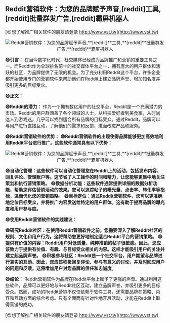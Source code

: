 ## **Reddit营销软件：为您的品牌赋予声音,**[reddit]**工具,**[reddit]**批量群发广告,**[reddit]**霸屏机器人**

[😍想了解推广相关软件的朋友请登录 http://www.vst.tw](http://www.vst.tw)

 <center><img src="https://vst.tw/MP4/tuiguang/png/5.png" alt="Reddit营销软件：为您的品牌赋予声音,**[reddit]**工具,**[reddit]**批量群发广告,**[reddit]**霸屏机器人"></center>

**😄引言：**
在当今数字化时代，社交媒体已经成为品牌推广和营销的重要工具之一。而Reddit作为全球排名前十的社交媒体平台之一，拥有庞大的用户群体和活跃的社区，为品牌提供了无限的机会。为了充分利用Reddit这个平台，许多企业都开始使用专门的营销软件来帮助他们在Reddit上建立品牌声誉、增加知名度并吸引更多的目标受众。

**😄正文：**

**😄Reddit的潜力：**
作为一个拥有数亿用户的社交平台，Reddit是一个充满潜力的市场。Reddit的用户群涵盖了各个领域的人士，从科技爱好者到美食家，从时尚达人到游戏迷，几乎可以找到适合所有品牌的目标受众。通过Reddit，品牌可以与用户进行直接互动，了解他们的需求和反馈，进而改进产品和服务。

**😄Reddit营销软件的优势：**
**😄Reddit营销软件的出现使得品牌能够更加高效地利用Reddit平台进行推广。这些软件通常具有以下优势：**

 <center><img src="https://vst.tw/MP4/tuiguang/png/8.png" alt="Reddit营销软件：为您的品牌赋予声音,**[reddit]**工具,**[reddit]**批量群发广告,**[reddit]**霸屏机器人"></center>

**😄自动化管理：这些软件可以自动化管理您在Reddit上的活动，包括发布内容、回复评论、管理账户等。这节省了人工操作的时间和精力，让您能够更集中地关注策划和执行营销策略。**
**😄数据分析功能：这些软件通常提供详细的数据分析功能，帮助您评估营销活动的效果。您可以追踪帖子的曝光量、点击率、转化率等指标，进而优化您的营销策略。**
**😄目标定位：通过Reddit营销软件，您可以更准确地定位目标受众，并将推广内容发送给特定的用户群体。这有助于提高品牌的曝光度和用户参与度。**

**😄使用Reddit营销软件的实践建议：**

**😄研究Reddit社区：在使用Reddit营销软件之前，您需要深入了解Reddit社区的规则、文化和用户行为。这将帮助您更好地制定适合Reddit平台的营销策略。**
**😄提供有价值的内容：Reddit用户对低质量、纯粹推销的帖子很敏感。因此，您应该致力于提供有价值、有趣、与目标受众相关的内容。这样才能吸引用户的关注并建立起品牌声誉。**
**😄积极参与社区：Reddit是一个社交平台，用户期望与品牌进行真实的互动。因此，您应该积极回复评论、参与有意义的讨论，并及时回应用户的问题和反馈。这将增加用户对您品牌的信任和忠诚度。**

**😄结论：**
Reddit营销软件为品牌在Reddit平台上赋予了更强的声音。通过利用这些软件，品牌可以更好地与Reddit社区互动，建立品牌声誉，并吸引更多的目标受众。然而，成功的Reddit营销不仅仅依赖于软件工具，还需要品牌在策略、内容和互动方面的综合考虑。只有全面而有针对性地开展活动，才能在Reddit上取得营销的成功。

[😍想了解推广相关软件的朋友请登录 http://www.vst.tw](http://www.vst.tw)



